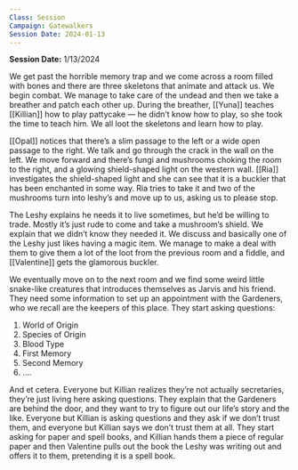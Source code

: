 ```yaml
---
Class: Session
Campaign: Gatewalkers
Session Date: 2024-01-13
---
```

**Session Date:** 1/13/2024

We get past the horrible memory trap and we come across a room filled with bones and there are three skeletons that animate and attack us. We begin combat. We manage to take care of the undead and then we take a breather and patch each other up. During the breather, [[Yuna]] teaches [[Killian]] how to play pattycake — he didn’t know how to play, so she took the time to teach him. We all loot the skeletons and learn how to play.

[[Opal]] notices that there’s a slim passage to the left or a wide open passage to the right. We talk and go through the crack in the wall on the left. We move forward and there’s fungi and mushrooms choking the room to the right, and a glowing shield-shaped light on the western wall. [[Ria]] investigates the shield-shaped light and she can see that it is a buckler that has been enchanted in some way. Ria tries to take it and two of the mushrooms turn into leshy’s and move up to us, asking us to please stop.

The Leshy explains he needs it to live sometimes, but he’d be willing to trade. Mostly it’s just rude to come and take a mushroom’s shield. We explain that we didn’t know they needed it. We discuss and basically one of the Leshy just likes having a magic item. We manage to make a deal with them to give them a lot of the loot from the previous room and a fiddle, and [[Valentine]] gets the glamorous buckler.

We eventually move on to the next room and we find some weird little snake-like creatures that introduces themselves as Jarvis and his friend. They need some information to set up an appointment with the Gardeners, who we recall are the keepers of this place. They start asking questions:

1. World of Origin
2. Species of Origin
3. Blood Type
4. First Memory
5. Second Memory
6. ….

And et cetera. Everyone but Killian realizes they’re not actually secretaries, they’re just living here asking questions. They explain that the Gardeners are behind the door, and they want to try to figure out our life’s story and the like. Everyone but Killian is asking questions and they ask if we don’t trust them, and everyone but Killian says we don’t trust them at all. They start asking for paper and spell books, and Killian hands them a piece of regular paper and then Valentine pulls out the book the Leshy was writing out and offers it to them, pretending it is a spell book.